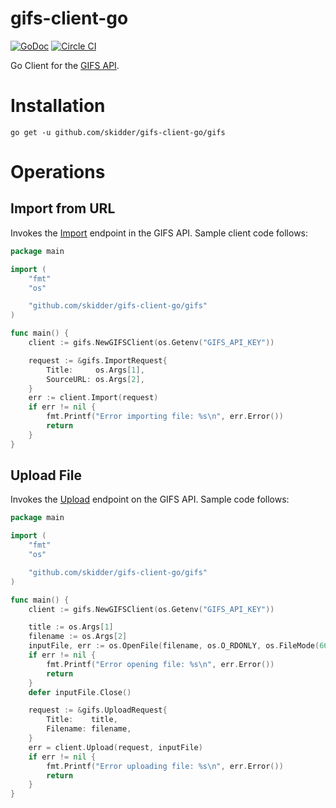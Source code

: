 # gifs-client-go

[![GoDoc](https://godoc.org/github.com/skidder/gifs-client-go/gifs?status.svg)](https://godoc.org/github.com/skidder/gifs-client-go/gifs) [![Circle CI](https://circleci.com/gh/skidder/gifs-client-go.svg?style=svg)](https://circleci.com/gh/skidder/gifs-client-go)

Go Client for the [GIFS API](http://docs.gifs.com/v1.0/docs).

# Installation

```shell
go get -u github.com/skidder/gifs-client-go/gifs
```

# Operations

## Import from URL
Invokes the [Import](http://docs.gifs.com/docs/mediaimport) endpoint in the GIFS API.  Sample client code follows:

```go
package main

import (
	"fmt"
	"os"

	"github.com/skidder/gifs-client-go/gifs"
)

func main() {
	client := gifs.NewGIFSClient(os.Getenv("GIFS_API_KEY"))

	request := &gifs.ImportRequest{
		Title:     os.Args[1],
		SourceURL: os.Args[2],
	}
	err := client.Import(request)
	if err != nil {
		fmt.Printf("Error importing file: %s\n", err.Error())
		return
	}
}
```


## Upload File
Invokes the [Upload](http://docs.gifs.com/docs/mediaupload) endpoint on the GIFS API.  Sample code follows:

```go
package main

import (
	"fmt"
	"os"

	"github.com/skidder/gifs-client-go/gifs"
)

func main() {
	client := gifs.NewGIFSClient(os.Getenv("GIFS_API_KEY"))

	title := os.Args[1]
	filename := os.Args[2]
	inputFile, err := os.OpenFile(filename, os.O_RDONLY, os.FileMode(666))
	if err != nil {
		fmt.Printf("Error opening file: %s\n", err.Error())
		return
	}
	defer inputFile.Close()

	request := &gifs.UploadRequest{
		Title:    title,
		Filename: filename,
	}
	err = client.Upload(request, inputFile)
	if err != nil {
		fmt.Printf("Error uploading file: %s\n", err.Error())
		return
	}
}
```
